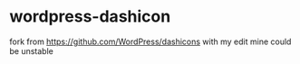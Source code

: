 # wordpress-dashicon
fork from https://github.com/WordPress/dashicons with my edit mine could be unstable
